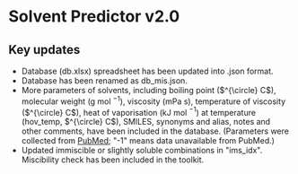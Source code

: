 # Solvent Predictor v2.0

## Key updates
- Database (db.xlsx) spreadsheet has been updated into .json format.
- Database has been renamed as db_mis.json.
- More parameters of solvents, including boiling point ($^{\circle} C$), molecular weight (g mol $^{-1}$),  viscosity (mPa s), temperature of viscosity ($^{\circle} C$), heat of vaporisation (kJ mol $^{-1}$) at temperature (hov_temp, $^{\circle} C$), SMILES, synonyms and alias, notes and other comments, have been included in the database. (Parameters were collected from [PubMed](https://pubchem.ncbi.nlm.nih.gov/); "-1" means data unavailable from PubMed.)
- Updated immiscible or slightly soluble combinations in "ims_idx". Miscibility check has been included in the toolkit.
